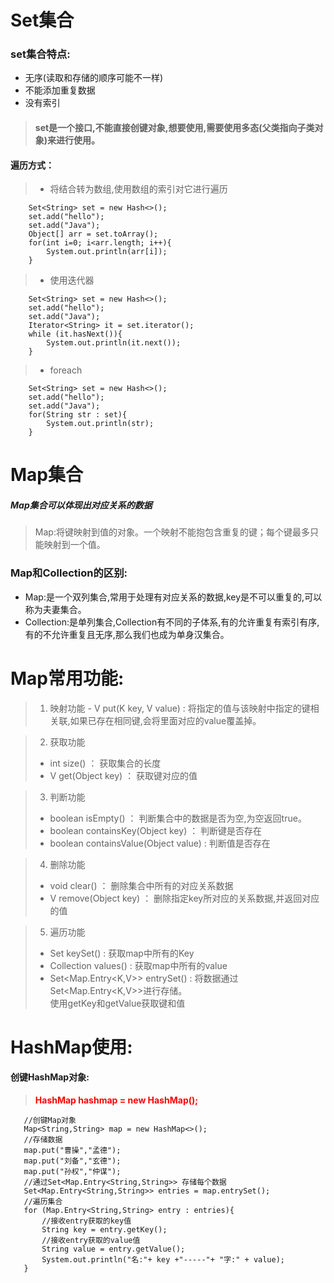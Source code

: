 # Set集合

### set集合特点:

   - 无序(读取和存储的顺序可能不一样)
   - 不能添加重复数据
   - 没有索引
   
> #### set是一个接口,不能直接创键对象,想要使用,需要使用多态(父类指向子类对象)来进行使用。

#### 遍历方式：
> - 将结合转为数组,使用数组的索引对它进行遍历
```toArray（）
    Set<String> set = new Hash<>();
    set.add("hello");
    set.add("Java");
    Object[] arr = set.toArray();
    for(int i=0; i<arr.length; i++){
        System.out.println(arr[i]);
    }
```
>  - 使用迭代器
```Iterator
    Set<String> set = new Hash<>();
    set.add("hello");
    set.add("Java");
    Iterator<String> it = set.iterator();
    while (it.hasNext()){
        System.out.println(it.next());
    }
```
> - foreach
```aidl
    Set<String> set = new Hash<>();
    set.add("hello");
    set.add("Java");
    for(String str : set){
        System.out.println(str);
    }
```
# Map集合
##### Map集合可以体现出对应关系的数据
> Map:将键映射到值的对象。一个映射不能抱包含重复的键；每个键最多只能映射到一个值。
 
### Map和Collection的区别:
 -	Map:是一个双列集合,常用于处理有对应关系的数据,key是不可以重复的,可以称为夫妻集合。
 -	Collection:是单列集合,Collection有不同的子体系,有的允许重复有索引有序,有的不允许重复且无序,那么我们也成为单身汉集合。
   
# Map常用功能:
> 1. 映射功能
	- V put(K key, V value) : 将指定的值与该映射中指定的键相关联,如果已存在相同键,会将里面对应的value覆盖掉。


> 2. 获取功能
>   - int size() ： 获取集合的长度
>   - V get(Object key) ： 获取键对应的值  

> 3. 判断功能
>   - boolean isEmpty() ：  判断集合中的数据是否为空,为空返回true。 
>   - boolean containsKey(Object key) ： 判断键是否存在
>   - boolean containsValue(Object value) : 判断值是否存在  
  
> 4. 删除功能
>   - void clear() ： 删除集合中所有的对应关系数据
>   - V remove(Object key) ： 删除指定key所对应的关系数据,并返回对应的值


> 5. 遍历功能
>   - Set<K> keySet()  : 获取map中所有的Key
>   - Collection<V> values()  : 获取map中所有的value
>   - Set<Map.Entry<K,V>> entrySet()  : 将数据通过Set<Map.Entry<K,V>>进行存储。<br />
>   使用getKey和getValue获取键和值

# HashMap使用:
#### 创键HashMap对象:
> **<font color="#f00">HashMap hashmap = new HashMap();</font>**
 ```
	//创键Map对象
    Map<String,String> map = new HashMap<>();
    //存储数据
    map.put("曹操","孟德");
    map.put("刘备","玄德");
    map.put("孙权","仲谋");
    //通过Set<Map.Entry<String,String>> 存储每个数据
    Set<Map.Entry<String,String>> entries = map.entrySet();
    //遍历集合
    for (Map.Entry<String,String> entry : entries){
        //接收entry获取的key值
        String key = entry.getKey();
        //接收entry获取的value值
        String value = entry.getValue();
        System.out.println("名:"+ key +"-----"+ "字:" + value);
    }
 ```

